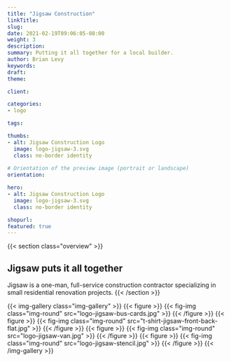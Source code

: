 ```yaml
---
title: "Jigsaw Construction"
linkTitle:
slug:
date: 2021-02-19T09:06:05-08:00
weight: 3
description:
summary: Putting it all together for a local builder.
author: Brian Levy
keywords:
draft:
theme: 

client:

categories:
- logo

tags:

thumbs:
- alt: Jigsaw Construction Logo
  image: logo-jigsaw-3.svg
  class: no-border identity
  
# Orientation of the preview image (portrait or landscape)
orientation:

hero:
- alt: Jigsaw Construction Logo
  image: logo-jigsaw-3.svg
  class: no-border identity

shopurl:
featured: true
---
```

{{< section class="overview" >}}
## Jigsaw puts it all together ##
Jigsaw is a one-man, full-service construction contractor specializing in small residential renovation projects.
{{< /section >}}

{{< img-gallery class="img-gallery" >}}
  {{< figure >}}
    {{< fig-img class="img-round" src="logo-jigsaw-bus-cards.jpg" >}}
  {{< /figure >}}
  {{< figure >}}
    {{< fig-img class="img-round" src="t-shirt-jigsaw-front-back-flat.jpg" >}}
  {{< /figure >}}
  {{< figure >}}
    {{< fig-img class="img-round" src="logo-jigsaw-van.jpg" >}}
  {{< /figure >}}
  {{< figure >}}
    {{< fig-img class="img-round" src="logo-jigsaw-stencil.jpg" >}}
  {{< /figure >}}
{{< /img-gallery >}}